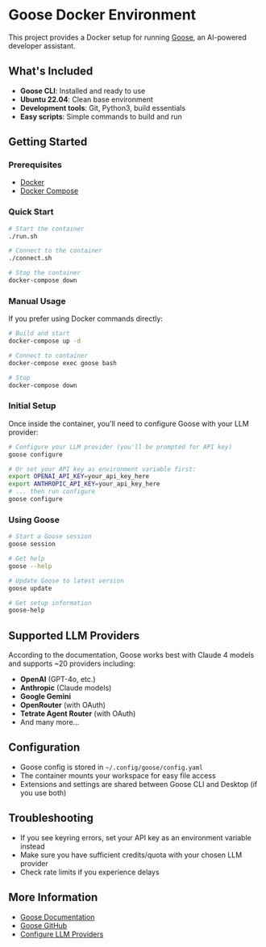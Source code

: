 # Goose Docker Environment

This project provides a Docker setup for running [Goose](https://block.github.io/goose/docs/getting-started/installation), an AI-powered developer assistant.

## What's Included

- **Goose CLI**: Installed and ready to use
- **Ubuntu 22.04**: Clean base environment
- **Development tools**: Git, Python3, build essentials
- **Easy scripts**: Simple commands to build and run

## Getting Started

### Prerequisites

- [Docker](https://www.docker.com/get-started/)
- [Docker Compose](https://docs.docker.com/compose/install/)

### Quick Start

```bash
# Start the container
./run.sh

# Connect to the container
./connect.sh

# Stop the container
docker-compose down
```

### Manual Usage

If you prefer using Docker commands directly:

```bash
# Build and start
docker-compose up -d

# Connect to container
docker-compose exec goose bash

# Stop
docker-compose down
```

### Initial Setup

Once inside the container, you'll need to configure Goose with your LLM provider:

```bash
# Configure your LLM provider (you'll be prompted for API key)
goose configure

# Or set your API key as environment variable first:
export OPENAI_API_KEY=your_api_key_here
export ANTHROPIC_API_KEY=your_api_key_here
# ... then run configure
goose configure
```

### Using Goose

```bash
# Start a Goose session
goose session

# Get help
goose --help

# Update Goose to latest version
goose update

# Get setup information
goose-help
```

## Supported LLM Providers

According to the documentation, Goose works best with Claude 4 models and supports ~20 providers including:

- **OpenAI** (GPT-4o, etc.)
- **Anthropic** (Claude models)
- **Google Gemini**
- **OpenRouter** (with OAuth)
- **Tetrate Agent Router** (with OAuth)
- And many more...

## Configuration

- Goose config is stored in `~/.config/goose/config.yaml`
- The container mounts your workspace for easy file access
- Extensions and settings are shared between Goose CLI and Desktop (if you use both)

## Troubleshooting

- If you see keyring errors, set your API key as an environment variable instead
- Make sure you have sufficient credits/quota with your chosen LLM provider
- Check rate limits if you experience delays

## More Information

- [Goose Documentation](https://block.github.io/goose/docs/getting-started/installation)
- [Goose GitHub](https://github.com/block/goose)
- [Configure LLM Providers](https://block.github.io/goose/docs/getting-started/configure-llm-provider)
